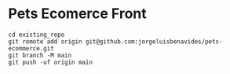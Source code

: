# Pets Ecomerce Front

```
cd existing_repo
git remote add origin git@github.com:jorgeluisbenavides/pets-ecommerce.git
git branch -M main
git push -uf origin main
```
